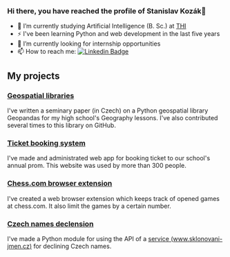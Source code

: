 ### Hi there, you have reached the profile of Stanislav Kozák👋

- 🌱 I’m currently studying Artificial Intelligence (B. Sc.) at [THI](https://www.thi.de/)
- ⚡ I've been learning Python and web development in the last five years
- 🔭 I’m currently looking for internship opportunities
- 📫 How to reach me: [![Linkedin Badge](https://img.shields.io/badge/LinkedIn-0077B5?style=for-the-badge&logo=linkedin&logoColor=white)](https://www.linkedin.com/in/stanislav-koz%C3%A1k-b14339242/)

## My projects
### [Geospatial libraries](https://github.com/standakozak/Seminarni-prace-geopandas)
I've written a seminary paper (in Czech) on a Python geospatial library Geopandas for my high school's Geography lessons. I've also contributed several times to this library on GitHub.

### [Ticket booking system](https://github.com/standakozak/ticketsbooking)
I've made and administrated web app for booking ticket to our school's annual prom. This website was used by more than 300 people.

### [Chess.com browser extension](https://github.com/standakozak/chess_games_limit)
I've created a web browser extension which keeps track of opened games at chess.com. It also limit the games by a certain number.

### [Czech names declension](https://github.com/standakozak/sklonovani_jmen)
I've made a Python module for using the API of a [service (www.sklonovani-jmen.cz)](https://www.sklonovani-jmen.cz/) for declining Czech names.

<!--
**standakozak/standakozak** is a ✨ _special_ ✨ repository because its `README.md` (this file) appears on your GitHub profile.

Here are some ideas to get you started:

- 🔭 I’m currently working on ...

- 👯 I’m looking to collaborate on ...
- 🤔 I’m looking for help with ...
- 💬 Ask me about ...

- 😄 Pronouns: ...
-->
